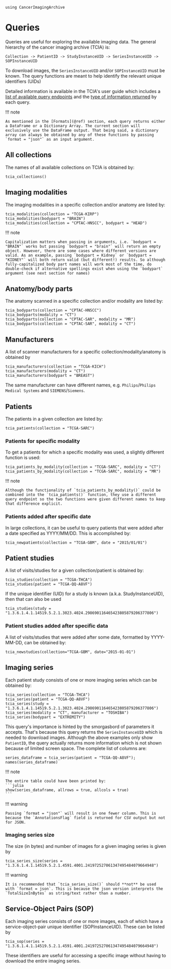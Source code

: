 ```@setup ex
using CancerImagingArchive
```

# Queries

Queries are useful for exploring the available imaging data.
The general hierarchy of the cancer imaging archive (TCIA) is:
```
Collection -> PatientID -> StudyInstanceUID -> SeriesInstanceUID -> SOPInstanceUID
```
To download images, the `SeriesInstanceUID` and/or `SOPInstanceUID` must be known.
The query functions are meant to help identify the relevant unique identifiers (UIDs)

Detailed information is available in the TCIA's user guide which includes a [list of available query endpoints](https://wiki.cancerimagingarchive.net/display/Public/TCIA+Programmatic+Interface+%28REST+API%29+Usage+Guide) and the [type of information returned](https://wiki.cancerimagingarchive.net/display/Public/TCIA+API+Return+Values) by each query.

!!! note

    As mentioned in the [Formats](@ref) section, each query returns either a DataFrame or a Dictionary Array. The current section will exclusively use the DataFrame output. That being said, a dictionary array can always be obtained by any of these functions by passing `format = "json"` as an input argument.

## All collections

The names of all available collections on TCIA is obtained by:
```@repl ex
tcia_collections()
```

## Imaging modalities

The imaging modalities in a specific collection and/or anatomy are listed by:
```@repl ex
tcia_modalities(collection = "TCGA-KIRP")
tcia_modalities(bodypart = "BRAIN")
tcia_modalities(collection = "CPTAC-HNSCC", bodypart = "HEAD")
```

!!! note

    Capitalization matters when passing in arguments, i.e. `bodypart = "BRAIN"` works but passing `bodypart = "brain"` will return an empty object. However, there are some cases where different versions are valid. As an example, passing `bodypart = Kidney` or `bodypart = "KIDNEY"` will both return valid (but different!) results. So although fully-capitalized body part names will work most of the time, do double-check if alternative spellings exist when using the `bodypart` argument (see next section for names)

## Anatomy/body parts

The anatomy scanned in a specific collection and/or modality are listed by:
```@repl ex
tcia_bodyparts(collection = "CPTAC-HNSCC")
tcia_bodyparts(modality = "CT")
tcia_bodyparts(collection = "CPTAC-SAR", modality = "MR")
tcia_bodyparts(collection = "CPTAC-SAR", modality = "CT")
```

## Manufacturers

A list of scanner manufacturers for a specific collection/modality/anatomy is obtained by
```@repl ex
tcia_manufacturers(collection = "TCGA-KICH")
tcia_manufacturers(modality = "CT")
tcia_manufacturers(bodypart = "BREAST")
```
The same manufacturer can have different names, e.g. `Philips`/`Philips Medical Systems` and `SIEMENS`/`Siemens`.

## Patients

The patients in a given collection are listed by:
```@repl ex
tcia_patients(collection = "TCGA-SARC")
```

### Patients for specific modality

To get a patients for which a specific modality was used, a slightly different function is used:
```@repl ex
tcia_patients_by_modality(collection = "TCGA-SARC", modality = "CT")
tcia_patients_by_modality(collection = "TCGA-SARC", modality = "MR")
```

!!! note

    Although the functionality of `tcia_patients_by_modality()` could be combined into the `tcia_patients()` function, they use a different query endpoint so the two functions were given different names to keep that difference explicit.

### Patients added after specific date

In large collections, it can be useful to query patients that were added after a date specified as YYYY/MM/DD.
This is accomplished by:
```@repl ex
tcia_newpatients(collection = "TCGA-GBM", date = "2015/01/01")
```

## Patient studies

A list of visits/studies for a given collection/patient is obtained by:
```@repl ex
tcia_studies(collection = "TCGA-THCA")
tcia_studies(patient = "TCGA-QQ-A8VF")
```

If the unique identifier (UID) for a study is known (a.k.a. StudyInstanceUID), then that can also be used
```@repl ex
tcia_studies(study = "1.3.6.1.4.1.14519.5.2.1.3023.4024.298690116465423805879206377806")
```

### Patient studies added after specific data

A list of visits/studies that were added after some date, formatted by YYYY-MM-DD, can be obtained by:
```@repl ex
tcia_newstudies(collection="TCGA-GBM", date="2015-01-01")
```

## Imaging series

Each patient study consists of one or more imaging series which can be obtained by:
```@repl ex
tcia_series(collection = "TCGA-THCA")
tcia_series(patient = "TCGA-QQ-A8VF")
tcia_series(study = "1.3.6.1.4.1.14519.5.2.1.3023.4024.298690116465423805879206377806")
tcia_series(modality = "CT", manufacturer = "TOSHIBA")
tcia_series(bodypart = "EXTREMITY")
```
This query's importance is hinted by the smorgasbord of parameters it accepts. 
That's because this query returns the `SeriesInstanceUID` which is needed to download images.
Although the above examples only show `PatientID`, the query actually returns more information which is not shown because of limited screen space. 
The complete list of columns are:
```@repl ex
series_dataframe = tcia_series(patient = "TCGA-QQ-A8VF");
names(series_dataframe)
```

!!! note

    The entire table could have been printed by:
    ```julia
    show(series_dataframe, allrows = true, allcols = true)
    ```

!!! warning

    Passing `format = "json"` will result in one fewer column. This is because the `AnnotationsFlag` field is returned for CSV output but not for JSON. 

### Imaging series size

The size (in bytes) and number of images for a given imaging series is given by
```@repl ex
tcia_series_size(series = "1.3.6.1.4.1.14519.5.2.1.4591.4001.241972527061347495484079664948")
```

!!! warning

    It is recommended that `tcia_series_size()` should **not** be used with `format = json`. This is because the json version interprets the `TotalSizeInBytes` as string/text rather than a number.

## Service-Object Pairs (SOP)

Each imaging series consists of one or more images, each of which have a service-object-pair unique identifier (SOPInstanceUID).
These can be listed by
```@repl ex
tcia_sop(series = "1.3.6.1.4.1.14519.5.2.1.4591.4001.241972527061347495484079664948")
```
These identifiers are useful for accessing a specific image without having to download the entire imaging series.
